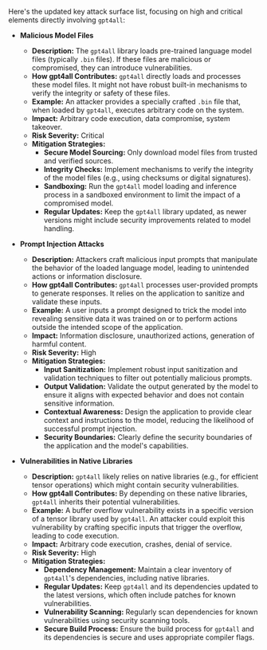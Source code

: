 Here's the updated key attack surface list, focusing on high and critical elements directly involving `gpt4all`:

*   **Malicious Model Files**
    *   **Description:** The `gpt4all` library loads pre-trained language model files (typically `.bin` files). If these files are malicious or compromised, they can introduce vulnerabilities.
    *   **How gpt4all Contributes:** `gpt4all` directly loads and processes these model files. It might not have robust built-in mechanisms to verify the integrity or safety of these files.
    *   **Example:** An attacker provides a specially crafted `.bin` file that, when loaded by `gpt4all`, executes arbitrary code on the system.
    *   **Impact:** Arbitrary code execution, data compromise, system takeover.
    *   **Risk Severity:** Critical
    *   **Mitigation Strategies:**
        *   **Secure Model Sourcing:** Only download model files from trusted and verified sources.
        *   **Integrity Checks:** Implement mechanisms to verify the integrity of the model files (e.g., using checksums or digital signatures).
        *   **Sandboxing:** Run the `gpt4all` model loading and inference process in a sandboxed environment to limit the impact of a compromised model.
        *   **Regular Updates:** Keep the `gpt4all` library updated, as newer versions might include security improvements related to model handling.

*   **Prompt Injection Attacks**
    *   **Description:** Attackers craft malicious input prompts that manipulate the behavior of the loaded language model, leading to unintended actions or information disclosure.
    *   **How gpt4all Contributes:** `gpt4all` processes user-provided prompts to generate responses. It relies on the application to sanitize and validate these inputs.
    *   **Example:** A user inputs a prompt designed to trick the model into revealing sensitive data it was trained on or to perform actions outside the intended scope of the application.
    *   **Impact:** Information disclosure, unauthorized actions, generation of harmful content.
    *   **Risk Severity:** High
    *   **Mitigation Strategies:**
        *   **Input Sanitization:** Implement robust input sanitization and validation techniques to filter out potentially malicious prompts.
        *   **Output Validation:** Validate the output generated by the model to ensure it aligns with expected behavior and does not contain sensitive information.
        *   **Contextual Awareness:** Design the application to provide clear context and instructions to the model, reducing the likelihood of successful prompt injection.
        *   **Security Boundaries:** Clearly define the security boundaries of the application and the model's capabilities.

*   **Vulnerabilities in Native Libraries**
    *   **Description:** `gpt4all` likely relies on native libraries (e.g., for efficient tensor operations) which might contain security vulnerabilities.
    *   **How gpt4all Contributes:** By depending on these native libraries, `gpt4all` inherits their potential vulnerabilities.
    *   **Example:** A buffer overflow vulnerability exists in a specific version of a tensor library used by `gpt4all`. An attacker could exploit this vulnerability by crafting specific inputs that trigger the overflow, leading to code execution.
    *   **Impact:** Arbitrary code execution, crashes, denial of service.
    *   **Risk Severity:** High
    *   **Mitigation Strategies:**
        *   **Dependency Management:**  Maintain a clear inventory of `gpt4all`'s dependencies, including native libraries.
        *   **Regular Updates:** Keep `gpt4all` and its dependencies updated to the latest versions, which often include patches for known vulnerabilities.
        *   **Vulnerability Scanning:** Regularly scan dependencies for known vulnerabilities using security scanning tools.
        *   **Secure Build Process:** Ensure the build process for `gpt4all` and its dependencies is secure and uses appropriate compiler flags.